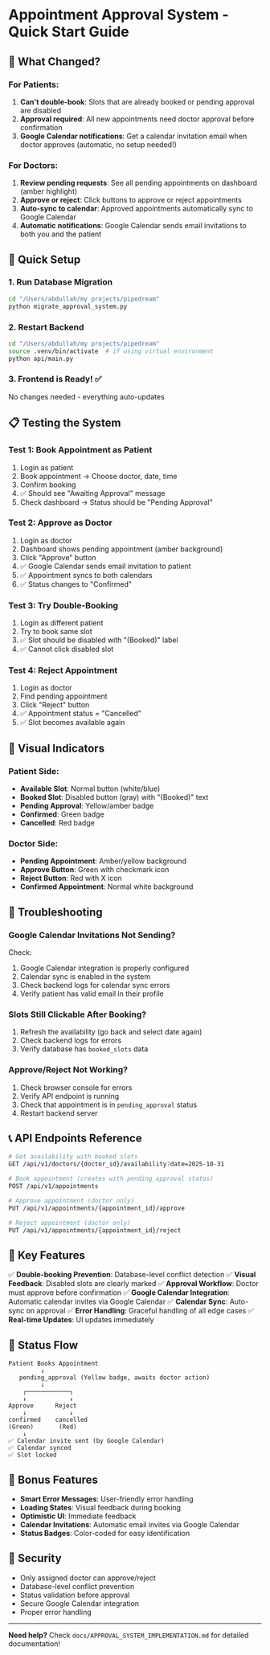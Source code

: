 # Appointment Approval System - Quick Start Guide

## 🎯 What Changed?

### For Patients:
1. **Can't double-book**: Slots that are already booked or pending approval are disabled
2. **Approval required**: All new appointments need doctor approval before confirmation
3. **Google Calendar notifications**: Get a calendar invitation email when doctor approves (automatic, no setup needed!)

### For Doctors:
1. **Review pending requests**: See all pending appointments on dashboard (amber highlight)
2. **Approve or reject**: Click buttons to approve or reject appointments
3. **Auto-sync to calendar**: Approved appointments automatically sync to Google Calendar
4. **Automatic notifications**: Google Calendar sends email invitations to both you and the patient

## 🚀 Quick Setup

### 1. Run Database Migration
```bash
cd "/Users/abdullah/my projects/pipedream"
python migrate_approval_system.py
```

### 2. Restart Backend
```bash
cd "/Users/abdullah/my projects/pipedream"
source .venv/bin/activate  # if using virtual environment
python api/main.py
```

### 3. Frontend is Ready! ✅
No changes needed - everything auto-updates

## 📋 Testing the System

### Test 1: Book Appointment as Patient
1. Login as patient
2. Book appointment → Choose doctor, date, time
3. Confirm booking
4. ✅ Should see "Awaiting Approval" message
5. Check dashboard → Status should be "Pending Approval"

### Test 2: Approve as Doctor
1. Login as doctor
2. Dashboard shows pending appointment (amber background)
3. Click "Approve" button
4. ✅ Google Calendar sends email invitation to patient
5. ✅ Appointment syncs to both calendars
6. ✅ Status changes to "Confirmed"

### Test 3: Try Double-Booking
1. Login as different patient
2. Try to book same slot
3. ✅ Slot should be disabled with "(Booked)" label
4. ✅ Cannot click disabled slot

### Test 4: Reject Appointment
1. Login as doctor
2. Find pending appointment
3. Click "Reject" button
4. ✅ Appointment status = "Cancelled"
5. ✅ Slot becomes available again

## 🎨 Visual Indicators

### Patient Side:
- **Available Slot**: Normal button (white/blue)
- **Booked Slot**: Disabled button (gray) with "(Booked)" text
- **Pending Approval**: Yellow/amber badge
- **Confirmed**: Green badge
- **Cancelled**: Red badge

### Doctor Side:
- **Pending Appointment**: Amber/yellow background
- **Approve Button**: Green with checkmark icon
- **Reject Button**: Red with X icon
- **Confirmed Appointment**: Normal white background

## 🔧 Troubleshooting

### Google Calendar Invitations Not Sending?
Check:
1. Google Calendar integration is properly configured
2. Calendar sync is enabled in the system
3. Check backend logs for calendar sync errors
4. Verify patient has valid email in their profile

### Slots Still Clickable After Booking?
1. Refresh the availability (go back and select date again)
2. Check backend logs for errors
3. Verify database has `booked_slots` data

### Approve/Reject Not Working?
1. Check browser console for errors
2. Verify API endpoint is running
3. Check that appointment is in `pending_approval` status
4. Restart backend server

## 📞 API Endpoints Reference

```bash
# Get availability with booked slots
GET /api/v1/doctors/{doctor_id}/availability?date=2025-10-31

# Book appointment (creates with pending_approval status)
POST /api/v1/appointments

# Approve appointment (doctor only)
PUT /api/v1/appointments/{appointment_id}/approve

# Reject appointment (doctor only)
PUT /api/v1/appointments/{appointment_id}/reject
```

## 🎯 Key Features

✅ **Double-booking Prevention**: Database-level conflict detection
✅ **Visual Feedback**: Disabled slots are clearly marked
✅ **Approval Workflow**: Doctor must approve before confirmation
✅ **Google Calendar Integration**: Automatic calendar invites via Google Calendar
✅ **Calendar Sync**: Auto-sync on approval
✅ **Error Handling**: Graceful handling of all edge cases
✅ **Real-time Updates**: UI updates immediately

## 📝 Status Flow

```
Patient Books Appointment
         ↓
   pending_approval (Yellow badge, awaits doctor action)
         ↓
    ┌────────────┐
    ↓            ↓
Approve      Reject
    ↓            ↓
confirmed    cancelled
(Green)       (Red)
    ↓
✅ Calendar invite sent (by Google Calendar)
✅ Calendar synced
✅ Slot locked
```

## 🎁 Bonus Features

- **Smart Error Messages**: User-friendly error handling
- **Loading States**: Visual feedback during booking
- **Optimistic UI**: Immediate feedback
- **Calendar Invitations**: Automatic email invites via Google Calendar
- **Status Badges**: Color-coded for easy identification

## 🔐 Security

- Only assigned doctor can approve/reject
- Database-level conflict prevention
- Status validation before approval
- Secure Google Calendar integration
- Proper error handling

---

**Need help?** Check `docs/APPROVAL_SYSTEM_IMPLEMENTATION.md` for detailed documentation!

